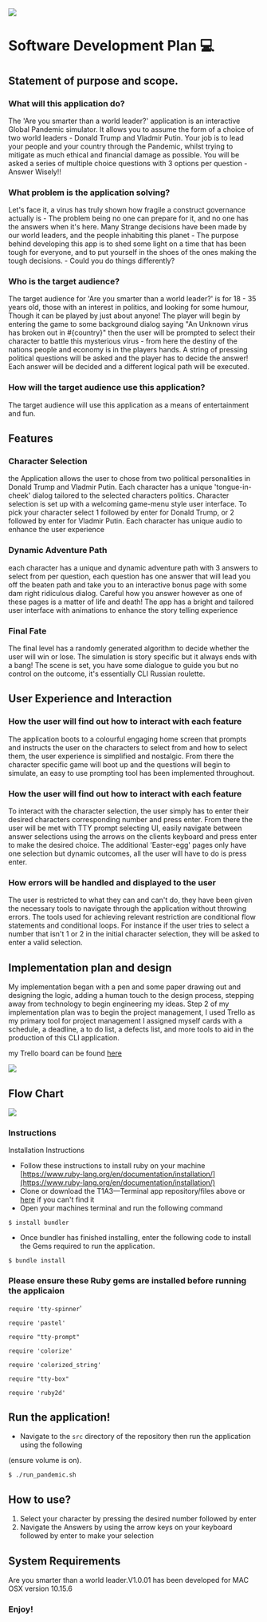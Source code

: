 <img src = "images/Screen Shot 2020-10-03 at 6.20.55 pm.png">

# Software Development Plan 💻

## Statement of purpose and scope.

### What will this application do?

The 'Are you smarter than a world leader?' application is an interactive Global Pandemic simulator. It allows you to assume the form of a choice of two world leaders - Donald Trump and  Vladmir Putin. Your job is to lead your people and your country through the Pandemic, whilst trying to mitigate as much ethical and financial damage as possible. You will be asked a series of multiple choice questions with 3 options per question - Answer Wisely!!

### What problem is the application solving?

Let's face it, a virus has truly shown how fragile a construct governance actually is - The problem being no one can prepare for it, and no one has the answers when it's here. Many Strange decisions have been made by our world leaders, and the people inhabiting this planet - The purpose behind developing this app is to shed some light on a time that has been tough for everyone, and to put yourself in the shoes of the ones making the tough decisions. - Could you do things differently?

### Who is the target audience?

The target audience for 'Are you smarter than a world leader?' is for 18 - 35 years old, those with an interest in politics, and looking for some humour, Though it can be played by just about anyone! The player will begin by entering the game to some background dialog saying  "An Unknown virus has broken out in #{country}" then the user will be prompted to select their character to battle this mysterious virus - from here the destiny of the nations people and economy is in the players hands. A string of pressing political questions will be asked and the player has to decide the answer! Each answer will be decided and a different logical path will be executed.

### How will the target audience use this application?

 The target audience will use this application as a means of entertainment and fun.

## Features

### Character Selection

the Application allows the user to chose from two political personalities in Donald Trump and Vladmir Putin.
Each character has a unique 'tongue-in-cheek' dialog tailored to the selected characters politics. Character selection is set up with a welcoming game-menu style user interface. To pick your character select 1 followed by enter for Donald Trump, or 2 followed by enter for Vladmir Putin. Each character has unique audio to enhance the user experience

### Dynamic Adventure Path

each character has a unique and dynamic adventure path with 3 answers to select from per question, each question has one answer that will lead you off the beaten path and take you to an interactive bonus page with some dam right ridiculous dialog. Careful how you answer however as one of these pages is a matter of life and death! The app has a bright and tailored user interface with animations to enhance the story telling experience

### Final Fate

The final level has a randomly generated algorithm to decide whether the user will win or lose. The simulation is story specific but it always ends with a bang! The scene is set, you have some dialogue to guide you but no control on the outcome, it's essentially CLI Russian roulette.

## User Experience and Interaction

### How the user will find out how to interact with each feature

The application boots to a colourful engaging home screen that prompts and instructs the user on the characters to select from and how to select them, the user experience is simplified and nostalgic. From there the character specific game will boot up and the questions will begin to simulate, an easy to use prompting tool has been implemented throughout.

### How the user will find out how to interact with each feature

To interact with the character selection, the user simply has to enter their desired characters corresponding number and press enter.
From there the user will be met with TTY prompt selecting UI, easily navigate between answer selections using the arrows on the clients keyboard and press enter to make the desired choice. The additional 'Easter-egg' pages only have one selection but dynamic outcomes, all the user will have to do is press enter.

### How errors will be handled and displayed to the user

The user is restricted to what they can and can't do, they have been given the necessary tools to navigate through the application without throwing errors. The tools used for achieving relevant restriction are conditional flow statements and conditional loops. For instance if the user tries to select a number that isn't 1 or 2 in the initial character selection, they will be asked to enter a valid selection.

## Implementation plan and design

My implementation began with a pen and some paper drawing out and designing the logic, adding a human touch to the design process, stepping away from technology to begin engineering my ideas. Step 2 of my implementation plan was to begin the project management, I used Trello as my primary tool for project management I assigned myself cards with a schedule, a deadline, a to do list, a defects list, and more tools to aid in the production of this CLI application.

my Trello board can be found <a href = "https://trello.com/b/j4C1WFzE/t1a3-terminal-application">here</a>

<img src ="images/Screen Shot 2020-09-29 at 8.17.25 pm.png">

## Flow Chart

<img src ="images/FLOW_CHART.png">

### Instructions

Installation Instructions

- Follow these instructions to install ruby on your machine [https://www.ruby-lang.org/en/documentation/installation/](https://www.ruby-lang.org/en/documentation/installation/)
- Clone or download the T1A3—Terminal app repository/files above or <a href ="https://github.com/LukeMilsom/T1A3---Terminal-App.git">here</a> if you can't find it
- Open your machines  terminal and run the following command

`$ install bundler`

- Once bundler has finished installing, enter the following code to install the Gems required to run the application.

`$ bundle install`

### Please ensure these Ruby gems are  installed before running the applicaion

`require 'tty-spinner`'

`require 'pastel'`

`require "tty-prompt"`

`require 'colorize'`

`require 'colorized_string'`

`require "tty-box"`

`require 'ruby2d'`

## Run the application!

- Navigate to the `src` directory of the repository then run the application using the following

(ensure volume is on).

`$ ./run_pandemic.sh`

## How to use?

1. Select your character by pressing the desired number followed by enter
2. Navigate the Answers by using the arrow keys on your keyboard followed by enter to make your selection

## System Requirements

Are you smarter than a world leader.V1.0.01 has been developed for MAC OSX version  10.15.6

### Enjoy!